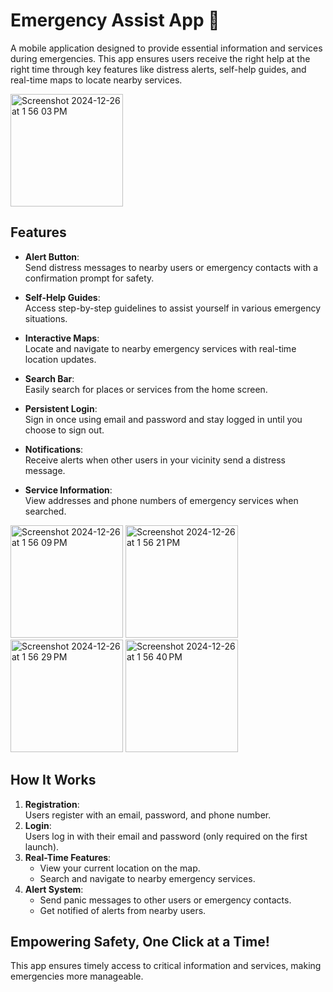 # Emergency Assist App 🚨
A mobile application designed to provide essential information and services during emergencies. This app ensures users receive the right help at the right time through key features like distress alerts, self-help guides, and real-time maps to locate nearby services.

<img width="180" alt="Screenshot 2024-12-26 at 1 56 03 PM" src="https://github.com/user-attachments/assets/367cba03-3b0c-49be-9348-90a5cbc153e5" />

## Features
- **Alert Button**:  
  Send distress messages to nearby users or emergency contacts with a confirmation prompt for safety.
  
- **Self-Help Guides**:  
  Access step-by-step guidelines to assist yourself in various emergency situations.

- **Interactive Maps**:  
  Locate and navigate to nearby emergency services with real-time location updates.

- **Search Bar**:  
  Easily search for places or services from the home screen.

- **Persistent Login**:  
  Sign in once using email and password and stay logged in until you choose to sign out.

- **Notifications**:  
  Receive alerts when other users in your vicinity send a distress message.

- **Service Information**:  
  View addresses and phone numbers of emergency services when searched.

<img width="180" alt="Screenshot 2024-12-26 at 1 56 09 PM" src="https://github.com/user-attachments/assets/9eca4ec1-2eec-4e98-8be7-33325ced6236" />
<img width="180" alt="Screenshot 2024-12-26 at 1 56 21 PM" src="https://github.com/user-attachments/assets/6150e347-27c3-40f4-809e-0e73e000f839" />
<img width="180" alt="Screenshot 2024-12-26 at 1 56 29 PM" src="https://github.com/user-attachments/assets/d20defd7-5b5f-4347-95e2-f796637c09a0" />
<img width="180" alt="Screenshot 2024-12-26 at 1 56 40 PM" src="https://github.com/user-attachments/assets/3e698da1-f333-4409-85e6-1f069ce06dd5" />

## How It Works
1. **Registration**:  
   Users register with an email, password, and phone number.
2. **Login**:  
   Users log in with their email and password (only required on the first launch).
3. **Real-Time Features**:  
   - View your current location on the map.
   - Search and navigate to nearby emergency services.
4. **Alert System**:  
   - Send panic messages to other users or emergency contacts.
   - Get notified of alerts from nearby users.

## Empowering Safety, One Click at a Time!
This app ensures timely access to critical information and services, making emergencies more manageable.
